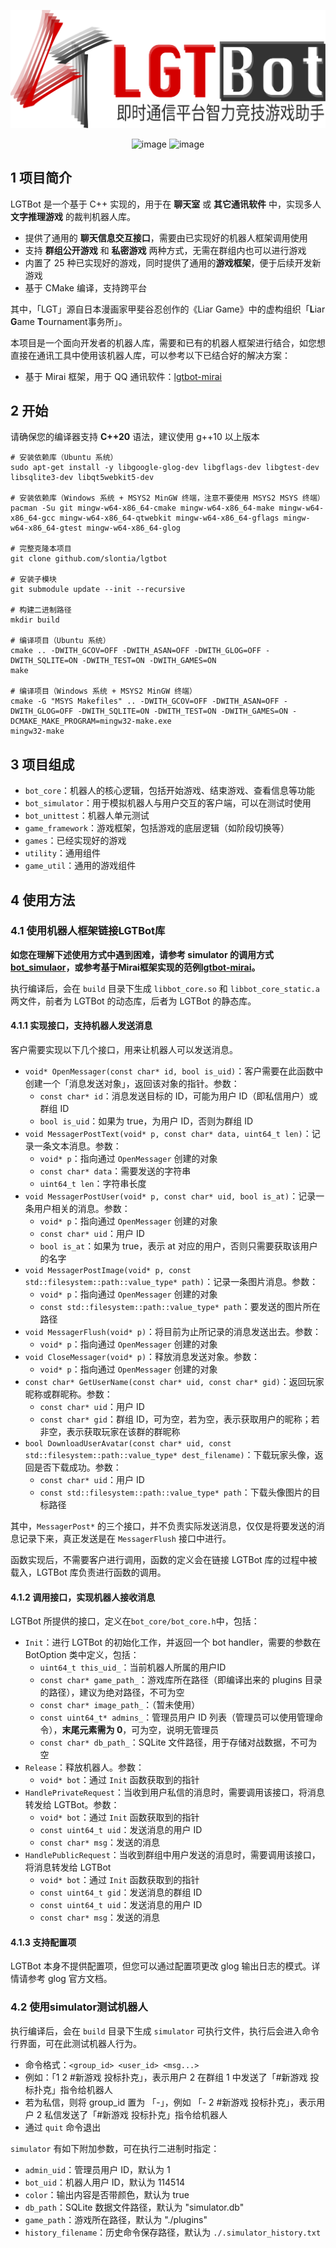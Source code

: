 <div align="center">

![Logo](./images/logo_transparent_colorful.svg)

![image](https://img.shields.io/badge/author-slontia-blue.svg) ![image](https://img.shields.io/badge/language-c++20-green.svg)

</div>

## 1 项目简介

LGTBot 是一个基于 C++ 实现的，用于在 **聊天室** 或 **其它通讯软件** 中，实现多人 **文字推理游戏** 的裁判机器人库。

- 提供了通用的 **聊天信息交互接口**，需要由已实现好的机器人框架调用使用
- 支持 **群组公开游戏** 和 **私密游戏** 两种方式，无需在群组内也可以进行游戏
- 内置了 25 种已实现好的游戏，同时提供了通用的**游戏框架**，便于后续开发新游戏
- 基于 CMake 编译，支持跨平台

其中，「LGT」源自日本漫画家甲斐谷忍创作的《Liar Game》中的虚构组织「**L**iar **G**ame **T**ournament事务所」。

本项目是一个面向开发者的机器人库，需要和已有的机器人框架进行结合，如您想直接在通讯工具中使用该机器人库，可以参考以下已结合好的解决方案：

- 基于 Mirai 框架，用于 QQ 通讯软件：[lgtbot-mirai](https://github.com/Slontia/lgtbot-mirai)

## 2 开始

请确保您的编译器支持 **C++20** 语法，建议使用 g++10 以上版本

    # 安装依赖库（Ubuntu 系统）
    sudo apt-get install -y libgoogle-glog-dev libgflags-dev libgtest-dev libsqlite3-dev libqt5webkit5-dev

    # 安装依赖库（Windows 系统 + MSYS2 MinGW 终端，注意不要使用 MSYS2 MSYS 终端）
    pacman -Su git mingw-w64-x86_64-cmake mingw-w64-x86_64-make mingw-w64-x86_64-gcc mingw-w64-x86_64-qtwebkit mingw-w64-x86_64-gflags mingw-w64-x86_64-gtest mingw-w64-x86_64-glog 

    # 完整克隆本项目
    git clone github.com/slontia/lgtbot

    # 安装子模块
    git submodule update --init --recursive

    # 构建二进制路径
    mkdir build

    # 编译项目（Ubuntu 系统）
    cmake .. -DWITH_GCOV=OFF -DWITH_ASAN=OFF -DWITH_GLOG=OFF -DWITH_SQLITE=ON -DWITH_TEST=ON -DWITH_GAMES=ON
    make

    # 编译项目（Windows 系统 + MSYS2 MinGW 终端）
    cmake -G "MSYS Makefiles" .. -DWITH_GCOV=OFF -DWITH_ASAN=OFF -DWITH_GLOG=OFF -DWITH_SQLITE=ON -DWITH_TEST=ON -DWITH_GAMES=ON -DCMAKE_MAKE_PROGRAM=mingw32-make.exe
    mingw32-make

## 3 项目组成

- `bot_core`：机器人的核心逻辑，包括开始游戏、结束游戏、查看信息等功能
- `bot_simulator`：用于模拟机器人与用户交互的客户端，可以在测试时使用
- `bot_unittest`：机器人单元测试
- `game_framework`：游戏框架，包括游戏的底层逻辑（如阶段切换等）
- `games`：已经实现好的游戏
- `utility`：通用组件
- `game_util`：通用的游戏组件

## 4 使用方法

### 4.1 使用机器人框架链接LGTBot库

**如您在理解下述使用方式中遇到困难，请参考 simulator 的调用方式[bot_simulaor](https://github.com/Slontia/lgtbot-mirai/blob/master/bot_simulaor/simulaor.cpp)，或参考基于Mirai框架实现的范例[lgtbot-mirai](https://github.com/Slontia/lgtbot-mirai/blob/master/src/main.cpp)。**

执行编译后，会在 `build` 目录下生成 `libbot_core.so` 和 `libbot_core_static.a` 两文件，前者为 LGTBot 的动态库，后者为 LGTBot 的静态库。

#### 4.1.1 实现接口，支持机器人发送消息

客户需要实现以下几个接口，用来让机器人可以发送消息。

- `void* OpenMessager(const char* id, bool is_uid)`：客户需要在此函数中创建一个「消息发送对象」，返回该对象的指针。参数：
    - `const char* id`：消息发送目标的 ID，可能为用户 ID（即私信用户）或群组 ID
    - `bool is_uid`：如果为 true，为用户 ID，否则为群组 ID
- `void MessagerPostText(void* p, const char* data, uint64_t len)`：记录一条文本消息。参数：
    - `void* p`：指向通过 `OpenMessager` 创建的对象
    - `const char* data`：需要发送的字符串
    - `uint64_t len`：字符串长度
- `void MessagerPostUser(void* p, const char* uid, bool is_at)`：记录一条用户相关的消息。参数：
    - `void* p`：指向通过 `OpenMessager` 创建的对象
    - `const char* uid`：用户 ID
    - `bool is_at`：如果为 true，表示 at 对应的用户，否则只需要获取该用户的名字
- `void MessagerPostImage(void* p, const std::filesystem::path::value_type* path)`：记录一条图片消息。参数：
    - `void* p`：指向通过 `OpenMessager` 创建的对象
    - `const std::filesystem::path::value_type* path`：要发送的图片所在路径
- `void MessagerFlush(void* p)`：将目前为止所记录的消息发送出去。参数：
    - `void* p`：指向通过 `OpenMessager` 创建的对象
- `void CloseMessager(void* p)`：释放消息发送对象。参数：
    - `void* p`：指向通过 `OpenMessager` 创建的对象
- `const char* GetUserName(const char* uid, const char* gid)`：返回玩家昵称或群昵称。参数：
    - `const char* uid`：用户 ID
    - `const char* gid`：群组 ID，可为空，若为空，表示获取用户的昵称；若非空，表示获取玩家在该群的群昵称
- `bool DownloadUserAvatar(const char* uid, const std::filesystem::path::value_type* dest_filename)`：下载玩家头像，返回是否下载成功。参数：
    - `const char* uid`：用户 ID
    - `const std::filesystem::path::value_type* path`：下载头像图片的目标路径

其中，`MessagerPost*` 的三个接口，并不负责实际发送消息，仅仅是将要发送的消息记录下来，真正发送是在 `MessagerFlush` 接口中进行。

函数实现后，不需要客户进行调用，函数的定义会在链接 LGTBot 库的过程中被载入，LGTBot 库负责进行函数的调用。

#### 4.1.2 调用接口，实现机器人接收消息

LGTBot 所提供的接口，定义在`bot_core/bot_core.h`中，包括：

- `Init`：进行 LGTBot 的初始化工作，并返回一个 bot handler，需要的参数在 BotOption 类中定义，包括：
	- `uint64_t this_uid_`：当前机器人所属的用户ID
    - `const char* game_path_`：游戏库所在路径（即编译出来的 plugins 目录的路径），建议为绝对路径，不可为空
    - `const char* image_path_`：（暂未使用）
	- `const uint64_t* admins_`：管理员用户 ID 列表（管理员可以使用管理命令），**末尾元素需为 0**，可为空，说明无管理员
    - `const char* db_path_`：SQLite 文件路径，用于存储对战数据，不可为空
- `Release`：释放机器人。参数：
    - `void* bot`：通过 `Init` 函数获取到的指针
- `HandlePrivateRequest`：当收到用户私信的消息时，需要调用该接口，将消息转发给 LGTBot。参数：
    - `void* bot`：通过 `Init` 函数获取到的指针
    - `const uint64_t uid`：发送消息的用户 ID
    - `const char* msg`：发送的消息
- `HandlePublicRequest`：当收到群组中用户发送的消息时，需要调用该接口，将消息转发给 LGTBot
    - `void* bot`：通过 `Init` 函数获取到的指针
    - `const uint64_t gid`：发送消息的群组 ID
    - `const uint64_t uid`：发送消息的用户 ID
    - `const char* msg`：发送的消息

#### 4.1.3 支持配置项

LGTBot 本身不提供配置项，但您可以通过配置项更改 glog 输出日志的模式。详情请参考 glog 官方文档。

### 4.2 使用simulator测试机器人

执行编译后，会在 `build` 目录下生成 `simulator` 可执行文件，执行后会进入命令行界面，可在此测试机器人行为。

- 命令格式：`<group_id> <user_id> <msg...>`
- 例如：「1 2 #新游戏 投标扑克」，表示用户 2 在群组 1 中发送了「#新游戏 投标扑克」指令给机器人
- 若为私信，则将 group\_id 置为 「-」，例如 「- 2 #新游戏 投标扑克」，表示用户 2 私信发送了「#新游戏 投标扑克」指令给机器人
- 通过 `quit` 命令退出

`simulator` 有如下附加参数，可在执行二进制时指定：

- `admin_uid`：管理员用户 ID，默认为 1
- `bot_uid`：机器人用户 ID，默认为 114514
- `color`：输出内容是否带颜色，默认为 true
- `db_path`：SQLite 数据文件路径，默认为 "simulator.db"
- `game_path`：游戏所在路径，默认为 "./plugins"
- `history_filename`：历史命令保存路径，默认为 `./.simulator_history.txt`

